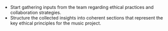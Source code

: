- Start gathering inputs from the team regarding ethical practices and collaboration strategies.
- Structure the collected insights into coherent sections that represent the key ethical principles for the music project.